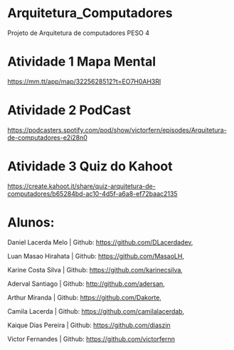 # Arquitetura_Computadores

Projeto de Arquitetura de computadores PESO 4

# Atividade 1 Mapa Mental

https://mm.tt/app/map/3225628512?t=EO7H0AH3Rl

# Atividade 2 PodCast

https://podcasters.spotify.com/pod/show/victorfern/episodes/Arquitetura-de-computadores-e2i28n0

# Atividade 3 Quiz do Kahoot

https://create.kahoot.it/share/quiz-arquitetura-de-computadores/b65284bd-ac10-4d5f-a6a8-ef72baac2135

# Alunos:

Daniel Lacerda Melo | Github: https://github.com/DLacerdadev,

Luan Masao Hirahata | Github: https://github.com/MasaoLH,

Karine Costa Silva | Github: https://github.com/karinecsilva,

Aderval Santiago | Github: http://github.com/adersan,

Arthur Miranda | Github: https://github.com/Dakorte,

Camila Lacerda | Github: https://github.com/camilalacerdab,

Kaique Dias Pereira | Github: https://github.com/diaszin

Victor Fernandes | Github: https://github.com/victorfernn